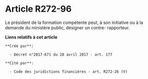 # Article R272-96

Le président de la formation compétente peut, à son initiative ou à la demande du ministère public, désigner un contre-
rapporteur.

**Liens relatifs à cet article**

	**Créé par**:

	  - Décret n°2017-671 du 28 avril 2017 - art. 177

	**Cité par**:

	  - Code des juridictions financières - art. R272-26 (V)
